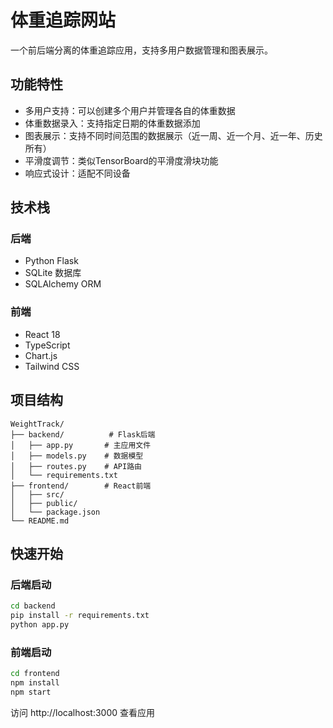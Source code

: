 # 体重追踪网站

一个前后端分离的体重追踪应用，支持多用户数据管理和图表展示。

## 功能特性

- 多用户支持：可以创建多个用户并管理各自的体重数据
- 体重数据录入：支持指定日期的体重数据添加
- 图表展示：支持不同时间范围的数据展示（近一周、近一个月、近一年、历史所有）
- 平滑度调节：类似TensorBoard的平滑度滑块功能
- 响应式设计：适配不同设备

## 技术栈

### 后端
- Python Flask
- SQLite 数据库
- SQLAlchemy ORM

### 前端
- React 18
- TypeScript
- Chart.js
- Tailwind CSS

## 项目结构

```
WeightTrack/
├── backend/          # Flask后端
│   ├── app.py       # 主应用文件
│   ├── models.py    # 数据模型
│   ├── routes.py    # API路由
│   └── requirements.txt
├── frontend/        # React前端
│   ├── src/
│   ├── public/
│   └── package.json
└── README.md
```

## 快速开始

### 后端启动
```bash
cd backend
pip install -r requirements.txt
python app.py
```

### 前端启动
```bash
cd frontend
npm install
npm start
```

访问 http://localhost:3000 查看应用 